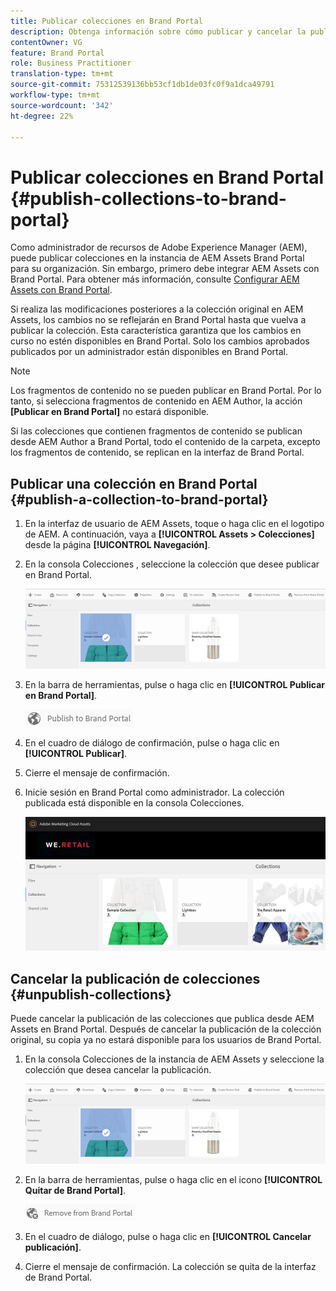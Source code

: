 ```yaml
---
title: Publicar colecciones en Brand Portal
description: Obtenga información sobre cómo publicar y cancelar la publicación de colecciones en Brand Portal.
contentOwner: VG
feature: Brand Portal
role: Business Practitioner
translation-type: tm+mt
source-git-commit: 75312539136bb53cf1db1de03fc0f9a1dca49791
workflow-type: tm+mt
source-wordcount: '342'
ht-degree: 22%

---
```



# Publicar colecciones en Brand Portal {#publish-collections-to-brand-portal}

Como administrador de recursos de Adobe Experience Manager (AEM), puede publicar colecciones en la instancia de AEM Assets Brand Portal para su organización. Sin embargo, primero debe integrar AEM Assets con Brand Portal. Para obtener más información, consulte [Configurar AEM Assets con Brand Portal](configure-aem-assets-with-brand-portal.md).

Si realiza las modificaciones posteriores a la colección original en AEM Assets, los cambios no se reflejarán en Brand Portal hasta que vuelva a publicar la colección. Esta característica garantiza que los cambios en curso no estén disponibles en Brand Portal. Solo los cambios aprobados publicados por un administrador están disponibles en Brand Portal.

>[!NOTE]
>
>Los fragmentos de contenido no se pueden publicar en Brand Portal. Por lo tanto, si selecciona fragmentos de contenido en AEM Author, la acción **[Publicar en Brand Portal]** no estará disponible.
>
>Si las colecciones que contienen fragmentos de contenido se publican desde AEM Author a Brand Portal, todo el contenido de la carpeta, excepto los fragmentos de contenido, se replican en la interfaz de Brand Portal.

## Publicar una colección en Brand Portal {#publish-a-collection-to-brand-portal}

1. En la interfaz de usuario de AEM Assets, toque o haga clic en el logotipo de AEM. A continuación, vaya a **[!UICONTROL Assets > Colecciones]** desde la página **[!UICONTROL Navegación]**.
2. En la consola Colecciones , seleccione la colección que desee publicar en Brand Portal.

   ![select_collection](assets/select_collection.png)

3. En la barra de herramientas, pulse o haga clic en **[!UICONTROL Publicar en Brand Portal]**.

   ![publish_to_bp_icon](assets/publish_to_bp_icon.png)

4. En el cuadro de diálogo de confirmación, pulse o haga clic en **[!UICONTROL Publicar]**.
5. Cierre el mensaje de confirmación.
6. Inicie sesión en Brand Portal como administrador. La colección publicada está disponible en la consola Colecciones.

   ![published_collection](assets/published_collection.png)

## Cancelar la publicación de colecciones {#unpublish-collections}

Puede cancelar la publicación de las colecciones que publica desde AEM Assets en Brand Portal. Después de cancelar la publicación de la colección original, su copia ya no estará disponible para los usuarios de Brand Portal.

1. En la consola Colecciones de la instancia de AEM Assets y seleccione la colección que desea cancelar la publicación.

   ![select_collection-1](assets/select_collection-1.png)

2. En la barra de herramientas, pulse o haga clic en el icono **[!UICONTROL Quitar de Brand Portal]**.

   ![remove_from_bp_icon](assets/remove_from_bp_icon.png)

3. En el cuadro de diálogo, pulse o haga clic en **[!UICONTROL Cancelar publicación]**.
4. Cierre el mensaje de confirmación. La colección se quita de la interfaz de Brand Portal.
